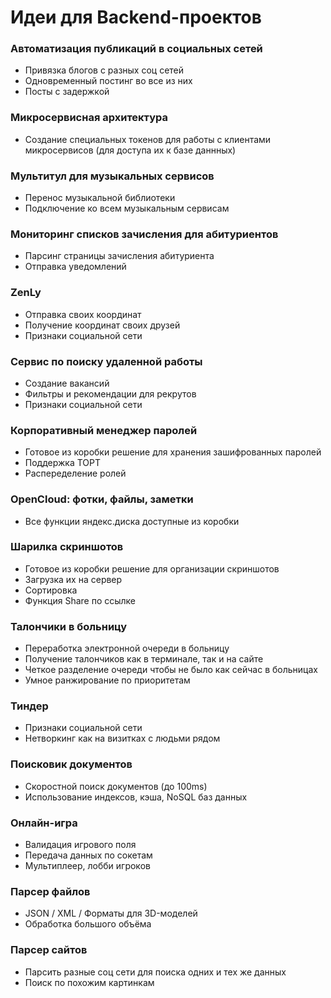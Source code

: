 # Идеи для Backend-проектов

### Автоматизация публикаций в социальных сетей
  *  Привязка блогов с разных соц сетей
  *  Одновременный постинг во все из них
  *  Посты с задержкой

### Микросервисная архитектура
  *  Создание специальных токенов для работы с клиентами микросервисов (для доступа их к базе даннных)

### Мультитул для музыкальных сервисов
  *  Перенос музыкальной библиотеки
  *  Подключение ко всем музыкальным сервисам

### Мониторинг списков зачисления для абитуриентов
  *  Парсинг страницы зачисления абитуриента
  *  Отправка уведомлений

### ZenLy
  *  Отправка своих координат
  *  Получение координат своих друзей
  *  Признаки социальной сети

### Сервис по поиску удаленной работы
  *  Создание вакансий
  *  Фильтры и рекомендации для рекрутов
  *  Признаки социальной сети

### Корпоративный менеджер паролей
  *  Готовое из коробки решение для хранения зашифрованных паролей
  *  Поддержка TOPT
  *  Распеределение ролей

### OpenCloud: фотки, файлы, заметки
  *  Все функции яндекс.диска доступные из коробки

### Шарилка скриншотов
  *  Готовое из коробки решение для организации скриншотов
  *  Загрузка их на сервер
  *  Сортировка
  *  Функция Share по ссылке

### Талончики в больницу
  *  Переработка электронной очереди в больницу
  *  Получение талончиков как в терминале, так и на сайте
  *  Четкое разделение очереди чтобы не было как сейчас в больницах
  *  Умное ранжирование по приоритетам

### Тиндер
  *  Признаки социальной сети
  *  Нетворкинг как на визитках с людьми рядом

### Поисковик документов
  * Скоростной поиск документов (до 100ms)
  * Использование индексов, кэша, NoSQL баз данных

### Онлайн-игра
  * Валидация игрового поля
  * Передача данных по сокетам
  * Мультиплеер, лобби игроков

### Парсер файлов
   * JSON / XML / Форматы для 3D-моделей
   * Обработка большого объёма

### Парсер сайтов
   * Парсить разные соц сети для поиска одних и тех же данных
   * Поиск по похожим картинкам
